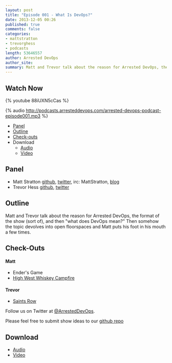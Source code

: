```yaml
---
layout: post
title: "Episode 001 - What Is DevOps?"
date: 2013-12-05 00:26
published: true
comments: false
categories: 
- mattstratton
- trevorghess
- podcasts
length: 53646557
author: Arrested DevOps
author_site: 
summary: Matt and Trevor talk about the reason for Arrested DevOps, the format of the show (sort of), and then "what does DevOps mean?" Then somehow the topic devolves into open floorspaces and Matt puts his foot in his mouth a few times.
---
```


Watch Now
-----

{% youtube 88iUXN5cCas %}

{% audio http://podcasts.arresteddevops.com/arrested-devops-podcast-episode001.mp3 %}


* [Panel](http://www.arresteddevops.com/2013/12/05/episode-001-what-is-devops/#panel)
* [Outline](http://www.arresteddevops.com/2013/12/05/episode-001-what-is-devops/#outline)
* [Check-outs](http://www.arresteddevops.com/2013/12/05/episode-001-what-is-devops/#checkouts)
* Download
  * [Audio](http://podcasts.arresteddevops.com/arrested-devops-podcast-episode001.mp3)
  * [Video](https://www.youtube.com/watch?v=88iUXN5cCas) 

Panel<a name="panel"></a>
-----
* Matt Stratton [github](http://github.com/mattstratton), [twitter](https://twitter.com/mattstratton), irc: MattStratton, [blog](http://www.mattstratton.com/)
* Trevor Hess [github](https://github.com/trevorghess), [twitter](http://twitter.com/trevorghess)

Outline<a name="outline"></a>
-------

Matt and Trevor talk about the reason for Arrested DevOps, the format of the show (sort of), and then "what does DevOps mean?" Then somehow the topic devolves into open floorspaces and Matt puts his foot in his mouth a few times.

Check-Outs<a name="checkouts"></a>
-----

#### Matt  
+ Ender's Game
+ [High West Whiskey Campfire](http://www.highwest.com/spirits/new-campfire/)

#### Trevor  
+ [Saints Row](http://www.saintsrow.com/)



Follow us on Twitter at [@ArrestedDevOps](http://twitter.com/arresteddevops).

Please feel free to submit show ideas to our [github repo](https://github.com/arresteddevops/podcast)



Download
--------

* [Audio](http://podcasts.arresteddevops.com/arrested-devops-podcast-episode001.mp3)
* [Video](https://www.youtube.com/watch?v=88iUXN5cCas) 